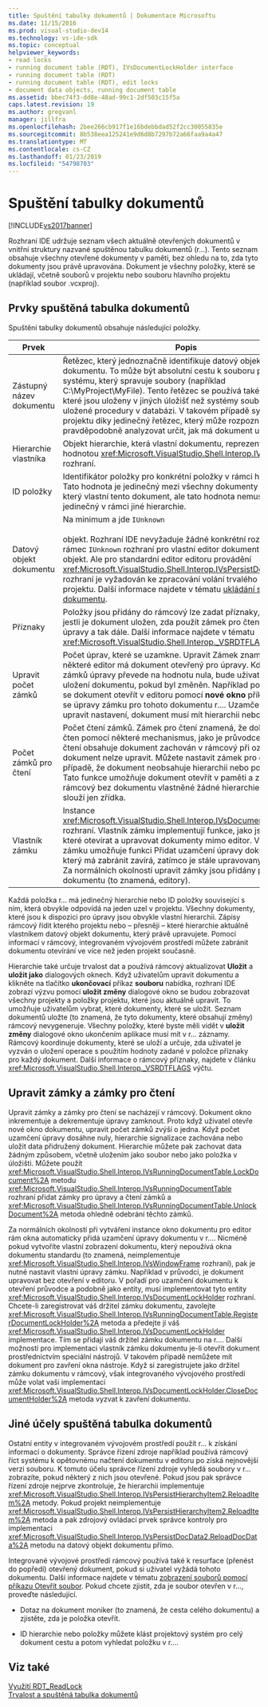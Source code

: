 ```yaml
---
title: Spuštění tabulky dokumentů | Dokumentace Microsoftu
ms.date: 11/15/2016
ms.prod: visual-studio-dev14
ms.technology: vs-ide-sdk
ms.topic: conceptual
helpviewer_keywords:
- read locks
- running document table (RDT), IVsDocumentLockHolder interface
- running document table (RDT)
- running document table (RDT), edit locks
- document data objects, running document table
ms.assetid: bbec74f3-dd8e-48ad-99c1-2df503c15f5a
caps.latest.revision: 19
ms.author: gregvanl
manager: jillfra
ms.openlocfilehash: 2bee266cb917f1e16bdebbdad52f2cc30055835e
ms.sourcegitcommit: 8b538eea125241e9d6d8b7297b72a66faa9a4a47
ms.translationtype: MT
ms.contentlocale: cs-CZ
ms.lasthandoff: 01/23/2019
ms.locfileid: "54798703"
---
```

# <a name="running-document-table"></a>Spuštění tabulky dokumentů
[!INCLUDE[vs2017banner](../../includes/vs2017banner.md)]

Rozhraní IDE udržuje seznam všech aktuálně otevřených dokumentů v vnitřní struktury nazvané spuštěnou tabulku dokumentů (r...). Tento seznam obsahuje všechny otevřené dokumenty v paměti, bez ohledu na to, zda tyto dokumenty jsou právě upravována. Dokument je všechny položky, které se ukládají, včetně souborů v projektu nebo souboru hlavního projektu (například soubor .vcxproj).  
  
## <a name="elements-of-the-running-document-table"></a>Prvky spuštěná tabulka dokumentů  
 Spuštění tabulky dokumentů obsahuje následující položky.  
  
|Prvek|Popis|  
|-------------|-----------------|  
|Zástupný název dokumentu|Řetězec, který jednoznačně identifikuje datový objekt dokumentu. To může být absolutní cestu k souboru pro projekt systému, který spravuje soubory (například C:\MyProject\MyFile). Tento řetězec se používá také pro projekty, které jsou uloženy v jiných úložišť než systémy souborů, jako jsou uložené procedury v databázi. V takovém případě systém projektu díky jedinečný řetězec, který může rozpoznat a pravděpodobně analyzovat určit, jak má dokument uložit.|  
|Hierarchie vlastníka|Objekt hierarchie, která vlastní dokumentu, reprezentovaný hodnotou <xref:Microsoft.VisualStudio.Shell.Interop.IVsHierarchy> rozhraní.|  
|ID položky|Identifikátor položky pro konkrétní položky v rámci hierarchie. Tato hodnota je jedinečný mezi všechny dokumenty v hierarchii, který vlastní tento dokument, ale tato hodnota nemusí být jedinečný v rámci jiné hierarchie.|  
|Datový objekt dokumentu|Na minimum a jde `IUnknown`<br /><br /> objekt. Rozhraní IDE nevyžaduje žádné konkrétní rozhraní nad rámec `IUnknown` rozhraní pro vlastní editor dokumentu datový objekt. Ale pro standardní editor editoru provádění <xref:Microsoft.VisualStudio.Shell.Interop.IVsPersistDocData2> rozhraní je vyžadován ke zpracování volání trvalého souboru z projektu. Další informace najdete v tématu [ukládání standardní dokumentu](../../extensibility/internals/saving-a-standard-document.md).|  
|Příznaky|Položky jsou přidány do rámcový lze zadat příznaky, které řídí, jestli je dokument uložen, zda použít zámek pro čtení nebo úpravy a tak dále. Další informace najdete v tématu <xref:Microsoft.VisualStudio.Shell.Interop._VSRDTFLAGS> výčtu.|  
|Upravit počet zámků|Počet úprav, které se uzamkne. Upravit Zámek znamená, že některé editor má dokument otevřený pro úpravy. Když počet zámků úpravy převede na hodnotu nula, bude uživatel vyzván k uložení dokumentu, pokud byl změněn. Například pokaždé, když se dokument otevřít v editoru pomocí **nové okno** příkazu, přidá se úpravy zámku pro tohoto dokumentu r.... Uzamčení zařízení upravit nastavení, dokument musí mít hierarchii nebo položky ID.|  
|Počet zámků pro čtení|Počet čtení zámků. Zámek pro čtení znamená, že dokument je čten pomocí některé mechanismus, jako je průvodce. Zámek pro čtení obsahuje dokument zachován v rámcový při označující, že dokument nelze upravit. Můžete nastavit zámek pro čtení i v případě, že dokument neobsahuje hierarchii nebo položky ID. Tato funkce umožňuje dokument otevřít v paměti a zadejte ho na rámcový bez dokumentu vlastněné žádné hierarchie. Tato funkce slouží jen zřídka.|  
|Vlastník zámku|Instance <xref:Microsoft.VisualStudio.Shell.Interop.IVsDocumentLockHolder> rozhraní. Vlastník zámku implementují funkce, jako jsou průvodci, které otevírat a upravovat dokumenty mimo editor. Vlastník zámku umožňuje funkci Přidat uzamčení úpravy dokumentu, který má zabránit zavírá, zatímco je stále upravovaný dokumentu. Za normálních okolností upravit zámky jsou přidány pouze okna dokumentu (to znamená, editory).|  
  
 Každá položka r... má jedinečný hierarchie nebo ID položky související s ním, která obvykle odpovídá na jeden uzel v projektu. Všechny dokumenty, které jsou k dispozici pro úpravy jsou obvykle vlastní hierarchii. Zápisy rámcový řídit kterého projektu nebo – přesněji – které hierarchie aktuálně vlastníkem datový objekt dokumentu, který právě upravujete. Pomocí informací v rámcový, integrovaném vývojovém prostředí můžete zabránit dokumentu otevírání ve více než jeden projekt současně.  
  
 Hierarchie také určuje trvalost dat a používá rámcový aktualizovat **Uložit** a **uložit jako** dialogových oknech. Když uživatelům upravit dokumentu a klikněte na tlačítko **ukončovací** příkaz **souboru** nabídka, rozhraní IDE zobrazí výzvu pomocí **uložit změny** dialogové okno se budou zobrazovat všechny projekty a položky projektu, které jsou aktuálně upravit. To umožňuje uživatelům vybrat, které dokumenty, které se uložit. Seznam dokumentů uložte (to znamená, že tyto dokumenty, které obsahují změny) rámcový nevygeneruje. Všechny položky, které byste měli vidět v **uložit změny** dialogové okno ukončením aplikace musí mít v r... záznamy. Rámcový koordinuje dokumenty, které se uloží a určuje, zda uživatel je vyzván o uložení operace s použitím hodnoty zadané v položce příznaky pro každý dokument. Další informace o rámcový příznaky, najdete v článku <xref:Microsoft.VisualStudio.Shell.Interop._VSRDTFLAGS> výčtu.  
  
## <a name="edit-locks-and-read-locks"></a>Upravit zámky a zámky pro čtení  
 Upravit zámky a zámky pro čtení se nacházejí v rámcový. Dokument okno inkrementuje a dekrementuje úpravy zamknout. Proto když uživatel otevře nové okno dokumentu, upravit počet zámků zvýší o jedna. Když počet uzamčení úpravy dosáhne nuly, hierarchie signalizace zachována nebo uložit data přidružený dokument. Hierarchie můžete pak zachovat data žádným způsobem, včetně uložením jako soubor nebo jako položka v úložišti. Můžete použít <xref:Microsoft.VisualStudio.Shell.Interop.IVsRunningDocumentTable.LockDocument%2A> metodu <xref:Microsoft.VisualStudio.Shell.Interop.IVsRunningDocumentTable> rozhraní přidat zámky pro úpravy a čtení zámků a <xref:Microsoft.VisualStudio.Shell.Interop.IVsRunningDocumentTable.UnlockDocument%2A> metoda ohledně odebrání těchto zámků.  
  
 Za normálních okolností při vytváření instance okno dokumentu pro editor rám okna automaticky přidá uzamčení úpravy dokumentu v r.... Nicméně pokud vytvoříte vlastní zobrazení dokumentu, který nepoužívá okna dokumentu standardu (to znamená, neimplementuje <xref:Microsoft.VisualStudio.Shell.Interop.IVsWindowFrame> rozhraní), pak je nutné nastavit vlastní úpravy zámku. Například v průvodci, je dokument upravovat bez otevření v editoru. V pořadí pro uzamčení dokumentu k otevření průvodce a podobně jako entity, musí implementovat tyto entity <xref:Microsoft.VisualStudio.Shell.Interop.IVsDocumentLockHolder> rozhraní. Chcete-li zaregistrovat váš držitel zámku dokumentu, zavolejte <xref:Microsoft.VisualStudio.Shell.Interop.IVsRunningDocumentTable.RegisterDocumentLockHolder%2A> metoda a předejte jí váš <xref:Microsoft.VisualStudio.Shell.Interop.IVsDocumentLockHolder> implementace. Tím se přidají váš držitel zámku dokumentu na r.... Další možností pro implementaci vlastník zámku dokumentu je-li otevřít dokument prostřednictvím speciální nástrojů. V takovém případě nemůžete mít dokument pro zavření okna nástroje. Když si zaregistrujete jako držitel zámku dokumentu v rámcový, však integrovaného vývojového prostředí může volat vaši implementaci <xref:Microsoft.VisualStudio.Shell.Interop.IVsDocumentLockHolder.CloseDocumentHolder%2A> metoda vyzvat k zavření dokumentu.  
  
## <a name="other-uses-of-the-running-document-table"></a>Jiné účely spuštěná tabulka dokumentů  
 Ostatní entity v integrovaném vývojovém prostředí použít r... k získání informací o dokumenty. Správce řízení zdroje například používá rámcový říct systému k opětovnému načtení dokumentu v editoru po získá nejnovější verzi souboru. K tomuto účelu správce řízení zdroje vyhledá soubory v r... zobrazíte, pokud některý z nich jsou otevřené. Pokud jsou pak správce řízení zdroje nejprve zkontroluje, že hierarchii implementuje <xref:Microsoft.VisualStudio.Shell.Interop.IVsPersistHierarchyItem2.ReloadItem%2A> metody. Pokud projekt neimplementuje <xref:Microsoft.VisualStudio.Shell.Interop.IVsPersistHierarchyItem2.ReloadItem%2A> metoda a pak zdrojový ovládací prvek správce kontroly pro implementaci <xref:Microsoft.VisualStudio.Shell.Interop.IVsPersistDocData2.ReloadDocData%2A> metodu na datový objekt dokumentu přímo.  
  
 Integrované vývojové prostředí rámcový používá také k resurface (přenést do popředí) otevřený dokument, pokud si uživatel vyžádá tohoto dokumentu. Další informace najdete v tématu [zobrazení souborů pomocí příkazu Otevřít soubor](../../extensibility/internals/displaying-files-by-using-the-open-file-command.md). Pokud chcete zjistit, zda je soubor otevřen v r..., proveďte následující.  
  
-   Dotaz na dokument moniker (to znamená, že cesta celého dokumentu) a zjistěte, zda je položka otevřít.  
  
-   ID hierarchie nebo položky můžete klást projektový systém pro celý dokument cestu a potom vyhledat položku v r....  
  
## <a name="see-also"></a>Viz také  
 [Využití RDT_ReadLock](../../extensibility/internals/rdt-readlock-usage.md)   
 [Trvalost a spuštěná tabulka dokumentů](../../extensibility/internals/persistence-and-the-running-document-table.md)
